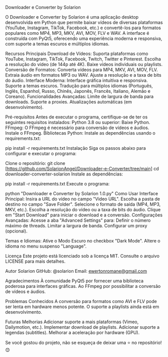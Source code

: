 Downloader e Converter by Solarion

O Downloader e Converter by Solarion é uma aplicação desktop desenvolvida em Python que permite baixar vídeos de diversas plataformas (YouTube, Instagram, TikTok, Facebook, etc.) e convertê-los para formatos populares como MP4, MP3, MKV, AVI, MOV, FLV e WAV. A interface é construída com PyQt5, oferecendo uma experiência moderna e responsiva, com suporte a temas escuros e múltiplos idiomas.

Recursos Principais
Download de Vídeos:
Suporta plataformas como YouTube, Instagram, TikTok, Facebook, Twitch, Twitter e Pinterest.
Escolha a resolução do vídeo (de 144p até 4K).
Baixe vídeos individuais ou playlists.
Conversão de Formatos:
Converta vídeos para MP4, MKV, AVI, MOV, FLV.
Extraia áudio em formatos MP3 ou WAV.
Ajuste a resolução e a taxa de bits do áudio.
Interface Moderna:
Interface gráfica intuitiva e responsiva.
Suporte a temas escuros.
Tradução para múltiplos idiomas (Português, Inglês, Espanhol, Russo, Chinês, Japonês, Francês, Italiano, Alemão e Coreano).
Funcionalidades Avançadas:
Limite de largura de banda para downloads.
Suporte a proxies.
Atualizações automáticas (em desenvolvimento).

Pré-requisitos
Antes de executar o programa, certifique-se de ter os seguintes requisitos instalados:
Python 3.8 ou superior:
Baixe Python.
FFmpeg:
O FFmpeg é necessário para conversão de vídeos e áudios.
Instale o FFmpeg.
Bibliotecas Python:
Instale as dependências usando o requirements.txt:

pip install -r requirements.txt
Instalação
Siga os passos abaixo para configurar e executar o programa:

Clone o repositório:
git clone [https://github.com/SolarionAngel/Downloader-e-Converter/tree/main]
cd downloader-converter-solarion
Instale as dependências:

pip install -r requirements.txt
Execute o programa:

python "Downloader e Converter by Solarion 1.0.py"
Como Usar
Interface Principal:
Insira a URL do vídeo no campo "Video URL".
Escolha a pasta de destino no campo "Save Folder".
Selecione o formato de saída (MP4, MP3, MKV, etc.).
Escolha a resolução do vídeo ou a taxa de bits do áudio.
Clique em "Start Download" para iniciar o download e a conversão.
Configurações Avançadas:
Acesse a aba "Advanced Settings" para:
Definir o número máximo de threads.
Limitar a largura de banda.
Configurar um proxy (opcional).

Temas e Idiomas:
Ative o Modo Escuro no checkbox "Dark Mode".
Altere o idioma no menu suspenso "Language".

Licença
Este projeto está licenciado sob a licença MIT. Consulte o arquivo LICENSE para mais detalhes.

Autor
Solarion
GitHub: @solarion
Email: ewertonromane@gmail.com

Agradecimentos
À comunidade PyQt5 por fornecer uma biblioteca poderosa para interfaces gráficas.
Ao FFmpeg por possibilitar a conversão de vídeos e áudios.

Problemas Conhecidos
A conversão para formatos como AVI e FLV pode ser lenta em hardware menos potente.
O suporte a playlists ainda está em desenvolvimento.

Futuras Melhorias
Adicionar suporte a mais plataformas (Vimeo, Dailymotion, etc.).
Implementar download de playlists.
Adicionar suporte a legendas (subtitles).
Melhorar a aceleração por hardware (GPU).

Se você gostou do projeto, não se esqueça de deixar uma ⭐ no repositório! 😊
